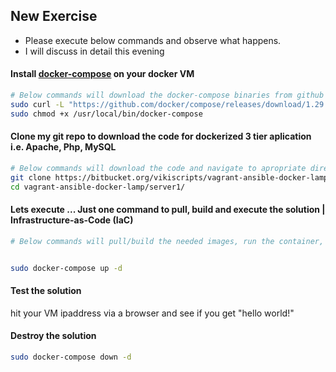## New Exercise

* Please execute below commands and observe what happens.
* I will discuss in detail this evening

#### Install [docker-compose](https://docs.docker.com/compose/) on your docker VM

```bash
# Below commands will download the docker-compose binaries from github and provide executable access to current user
sudo curl -L "https://github.com/docker/compose/releases/download/1.29.2/docker-compose-$(uname -s)-$(uname -m)" -o /usr/local/bin/docker-compose
sudo chmod +x /usr/local/bin/docker-compose
```

#### Clone my git repo to download the code for dockerized 3 tier aplication i.e. Apache, Php, MySQL

```bash
# Below commands will download the code and navigate to apropriate directory
git clone https://bitbucket.org/vikiscripts/vagrant-ansible-docker-lamp.git
cd vagrant-ansible-docker-lamp/server1/
```

#### Lets execute ... Just one command to pull, build and execute the solution | Infrastructure-as-Code (IaC)

```bash
# Below commands will pull/build the needed images, run the container, name the conatainer, provision network and services etc  


sudo docker-compose up -d
```

#### Test the solution

hit your VM ipaddress via a browser and see if you get "hello world!"

#### Destroy the solution

```bash
sudo docker-compose down -d
```
